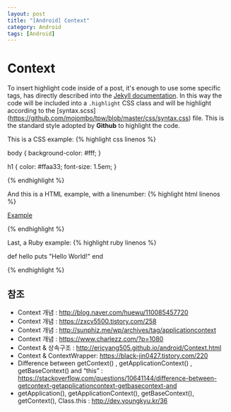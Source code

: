 ```yaml
---
layout: post
title: "[Android] Context"
category: Android
tags: [Android]
---
```


# Context

To insert highlight code inside of a post, it's enough to use some specific tags, 
has directly described into the [Jekyll documentation](http://jekyllrb.com/docs/templates/#code-snippet-highlighting). 
In this way the code will be included into a ``.highlight`` CSS class and will be highlight according to the [syntax.scss]
(https://github.com/mojombo/tpw/blob/master/css/syntax.css) file. This is the standard style adopted by **Github** to highlight the code. 

This is a CSS example:
{% highlight css linenos %}

body {
  background-color: #fff;
  }

h1 {
  color: #ffaa33;
  font-size: 1.5em;
  }

{% endhighlight %}

And this is a HTML example, with a linenumber:
{% highlight html linenos %}

<html>
  <a href="example.com">Example</a>
</html>

{% endhighlight %}

Last, a Ruby example:
{% highlight ruby linenos %}

def hello
  puts "Hello World!"
end

{% endhighlight %}


## 참조
* Context 개념 : <http://blog.naver.com/huewu/110085457720>
* Context 개념 : <https://zxcv5500.tistory.com/258>
* Context 개념 : <http://sunphiz.me/wp/archives/tag/applicationcontext>
* Context 개념 : <https://www.charlezz.com/?p=1080>
* Context & 상속구조 : <http://ericyang505.github.io/android/Context.html>
* Context & ContextWrapper: <https://black-jin0427.tistory.com/220>
* Difference between getContext() , getApplicationContext() , getBaseContext() and “this” : <https://stackoverflow.com/questions/10641144/difference-between-getcontext-getapplicationcontext-getbasecontext-and>
* getApplication(), getApplicationContext(), getBaseContext(), getContext(), Class.this : <http://dev.youngkyu.kr/36>
